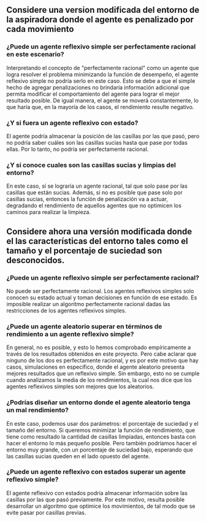 ## Considere una version modificada del entorno de la aspiradora donde el agente es penalizado por cada movimiento

### ¿Puede un agente reflexivo simple ser perfectamente racional en este escenario?
Interpretando el concepto de "perfectamente racional" como un agente que logra resolver el problema minimizando la función de desempeño, el agente reflexivo simple no podría serlo en este caso. Esto se debe a que el simple hecho de agregar penalizaciones no brindaría información adicional que permita modificar el comportamiento del agente para lograr el mejor resultado posible. De igual manera, el agente se moverá constantemente, lo que haría que, en la mayoría de los casos, el rendimiento resulte negativo.

### ¿Y si fuera un agente reflexivo con estado?
El agente podría almacenar la posición de las casillas por las que pasó, pero no podría saber cuáles son las casillas sucias hasta que pase por todas ellas. Por lo tanto, no podría ser perfectamente racional.

### ¿Y si conoce cuales son las casillas sucias y limpias del entorno?
En este caso, sí se lograría un agente racional, tal que solo pase por las casillas que están sucias. Además, si no es posible que pase solo por casillas sucias, entonces la función de penalización va a actuar, degradando el rendimiento de aquellos agentes que no optimicen los caminos para realizar la limpieza.

## Considere ahora una versión modificada donde el las características del entorno tales como el tamaño y el porcentaje de suciedad son desconocidos.

### ¿Puede un agente reflexivo simple ser perfectamente racional?
No puede ser perfectamente racional. Los agentes reflexivos simples solo conocen su estado actual y toman decisiones en función de ese estado. Es imposible realizar un algoritmo perfectamente racional dadas las restricciones de los agentes reflexivos simples.

### ¿Puede un agente aleatorio superar en términos de rendimiento a un agente reflexivo simple?
En general, no es posible, y esto lo hemos comprobado empíricamente a través de los resultados obtenidos en este proyecto. Pero cabe aclarar que ninguno de los dos es perfectamente racional, y es por este motivo que hay casos, simulaciones en específico, donde el agente aleatorio presenta mejores resultados que un reflexivo simple. Sin embargo, esto no se cumple cuando analizamos la media de los rendimientos, la cual nos dice que los agentes reflexivos simples son mejores que los aleatorios.

### ¿Podrías diseñar un entorno donde el agente aleatorio tenga un mal rendimiento?
En este caso, podemos usar dos parámetros: el porcentaje de suciedad y el tamaño del entorno. Si queremos minimizar la función de rendimiento, que tiene como resultado la cantidad de casillas limpiadas, entonces basta con hacer el entorno lo más pequeño posible. Pero también podríamos hacer el entorno muy grande, con un porcentaje de suciedad bajo, esperando que las casillas sucias queden en el lado opuesto del agente.

### ¿Puede un agente reflexivo con estados superar un agente reflexivo simple?
El agente reflexivo con estados podría almacenar información sobre las casillas por las que pasó previamente. Por este motivo, resulta posible desarrollar un algoritmo que optimice los movimientos, de tal modo que se evite pasar por casillas previas.